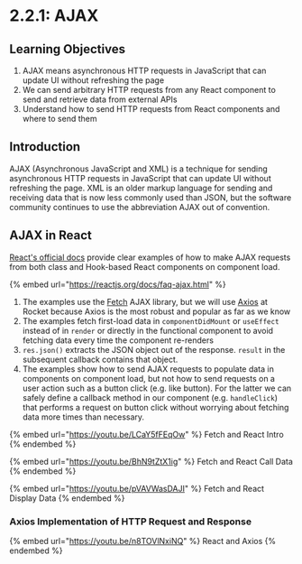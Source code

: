 # 2.2.1: AJAX

## Learning Objectives

1. AJAX means asynchronous HTTP requests in JavaScript that can update UI without refreshing the page
2. We can send arbitrary HTTP requests from any React component to send and retrieve data from external APIs
3. Understand how to send HTTP requests from React components and where to send them

## Introduction

AJAX (Asynchronous JavaScript and XML) is a technique for sending asynchronous HTTP requests in JavaScript that can update UI without refreshing the page. XML is an older markup language for sending and receiving data that is now less commonly used than JSON, but the software community continues to use the abbreviation AJAX out of convention.

## AJAX in React

[React's official docs](https://reactjs.org/docs/faq-ajax.html) provide clear examples of how to make AJAX requests from both class and Hook-based React components on component load.

{% embed url="https://reactjs.org/docs/faq-ajax.html" %}

1. The examples use the [Fetch](https://developer.mozilla.org/en-US/docs/Web/API/Fetch\_API) AJAX library, but we will use [Axios](https://axios-http.com/docs/intro) at Rocket because Axios is the most robust and popular as far as we know
2. The examples fetch first-load data in `componentDidMount` or `useEffect` instead of in `render` or directly in the functional component to avoid fetching data every time the component re-renders
3. `res.json()` extracts the JSON object out of the response. `result` in the subsequent callback contains that object.
4. The examples show how to send AJAX requests to populate data in components on component load, but not how to send requests on a user action such as a button click (e.g. like button). For the latter we can safely define a callback method in our component (e.g. `handleClick`) that performs a request on button click without worrying about fetching data more times than necessary.

{% embed url="https://youtu.be/LCaY5fFEqOw" %}
Fetch and React Intro
{% endembed %}

{% embed url="https://youtu.be/BhN9tZtX1ig" %}
Fetch and React Call Data
{% endembed %}

{% embed url="https://youtu.be/pVAVWasDAJI" %}
Fetch and React Display Data
{% endembed %}



### Axios Implementation of HTTP Request and Response

{% embed url="https://youtu.be/n8TOVlNxiNQ" %}
React and Axios
{% endembed %}

